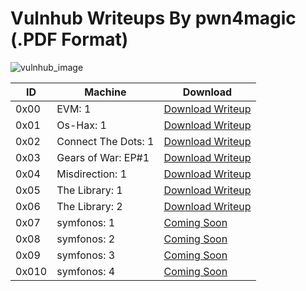 # Vulnhub Writeups By pwn4magic (.PDF Format)

![vulnhub_image](https://miro.medium.com/max/790/1*3cWQAzxwQovMO3E6bR3xQA.png)

ID | Machine | Download
---- | ---- | ----
0x00 | EVM: 1 | [Download Writeup](#)
0x01 | Os-Hax: 1 | [Download Writeup](#)
0x02 | Connect The Dots: 1 | [Download Writeup](#)
0x03 | Gears of War: EP#1 | [Download Writeup](#)
0x04 | Misdirection: 1 | [Download Writeup](#)
0x05 | The Library: 1 | [Download Writeup](#)
0x06 | The Library: 2 | [Download Writeup](#)
0x07 | symfonos: 1 | [Coming Soon](#)
0x08 | symfonos: 2 | [Coming Soon](#)
0x09 | symfonos: 3 | [Coming Soon](#)
0x010 | symfonos: 4 | [Coming Soon](#)
